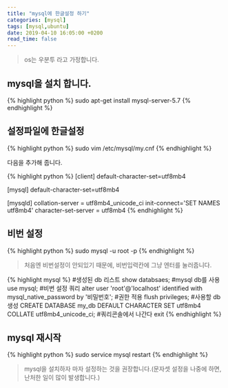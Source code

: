 ```yaml
---
title: "mysql에 한글설정 하기"
categories: [mysql]
tags: [mysql,ubuntu]
date: 2019-04-10 16:05:00 +0200
read_time: false
---
```

>os는 우분투 라고 가정합니다.

## mysql을 설치 합니다.
{% highlight python %}
sudo apt-get install mysql-server-5.7
{% endhighlight %}

## 설정파일에 한글설정
{% highlight python %}
sudo vim /etc/mysql/my.cnf
{% endhighlight %}

다음을 추가해 줍니다.

{% highlight python %}
[client]
default-character-set=utf8mb4

[mysql]
default-character-set=utf8mb4

[mysqld]
collation-server = utf8mb4_unicode_ci
init-connect='SET NAMES utf8mb4'
character-set-server = utf8mb4
{% endhighlight %}

## 비번 설정
{% highlight python %}
sudo mysql -u root -p
{% endhighlight %}
>처음엔 비번설정이 안되있기 때문에, 비번입력칸에 그냥 엔터를 눌러줍니다.

{% highlight mysql %}
#생성된 db 리스트
show databsaes;
#mysql db를 사용
use mysql;
#비번 설정 쿼리
alter user 'root'@'localhost' identified with mysql_native_password by '비밀번호';
#권한 적용
flush privileges;
#사용할 db생성
CREATE DATABASE my_db DEFAULT CHARACTER SET utf8mb4 COLLATE utf8mb4_unicode_ci;
#쿼리콘솔에서 나간다
exit
{% endhighlight %}

## mysql 재시작
{% highlight python %}
sudo service mysql restart
{% endhighlight %}

>mysql을 설치하자 마자 설정하는 것을 권장합니다.(문자셋 설정을 나중에 하면, 난처한 일이 많이 발생합니다.)

